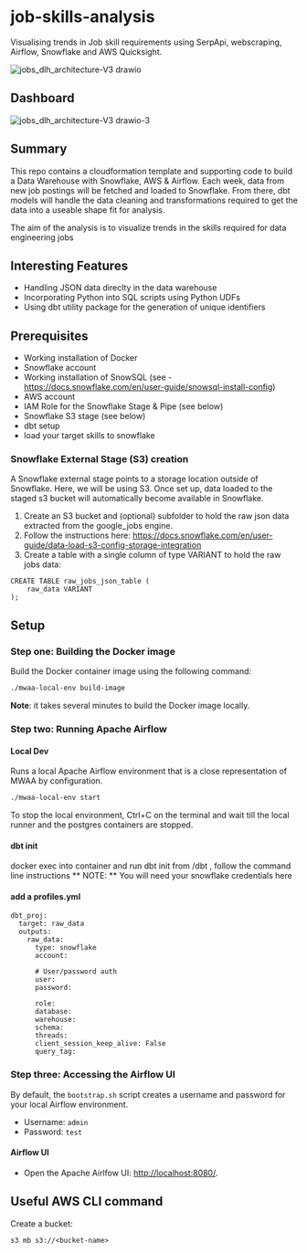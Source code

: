 # job-skills-analysis
Visualising trends in Job skill requirements using SerpApi, webscraping, Airflow, Snowflake and AWS Quicksight.

![jobs_dlh_architecture-V3 drawio](https://github.com/LouisYC123/job-skills-analysis/assets/97873724/0b800cd9-dc51-4e5b-a9a1-6bd47e6cc8ec)  

## Dashboard
![jobs_dlh_architecture-V3 drawio-3](https://github.com/LouisYC123/job-skills-analysis/assets/97873724/23dac847-e629-4d5a-bf14-dc6a69d21712)



## Summary
This repo contains a cloudformation template and supporting code to build a Data Warehouse with Snowflake, AWS & Airflow. Each week, data from new job postings will be fetched and loaded to Snowflake. From there, dbt models will handle the data cleaning and transformations required to get the data into a useable shape fit for analysis.

The aim of the analysis is to visualize trends in the skills required for data engineering jobs

## Interesting Features

- Handling JSON data direclty in the data warehouse
- Incorporating Python into SQL scripts using Python UDFs
- Using dbt utility package for the generation of unique identifiers


## Prerequisites

- Working installation of Docker  
- Snowflake account
- Working installation of SnowSQL (see - https://docs.snowflake.com/en/user-guide/snowsql-install-config)
- AWS account
- IAM Role for the Snowflake Stage & Pipe (see below)
- Snowflake S3 stage (see below)
- dbt setup
- load your target skills to snowflake


### Snowflake External Stage (S3) creation
A Snowflake external stage points to a storage location outside of Snowflake. Here, we will be using S3. Once set up, data loaded to the staged s3 bucket will automatically become available in Snowflake.

1. Create an S3 bucket and (optional) subfolder to hold the raw json data extracted from the google_jobs engine.
2. Follow the instructions here: https://docs.snowflake.com/en/user-guide/data-load-s3-config-storage-integration
3. Create a table with a single column of type VARIANT to hold the raw jobs data:
```
CREATE TABLE raw_jobs_json_table (
	raw_data VARIANT
);

```

## Setup


### Step one: Building the Docker image

Build the Docker container image using the following command:

```bash
./mwaa-local-env build-image
```
**Note**: it takes several minutes to build the Docker image locally.

### Step two: Running Apache Airflow

#### Local Dev

Runs a local Apache Airflow environment that is a close representation of MWAA by configuration.

```bash
./mwaa-local-env start
```

To stop the local environment, Ctrl+C on the terminal and wait till the local runner and the postgres containers are stopped.

#### dbt init
docker exec into container and run dbt init from /dbt , follow the command line instructions
** NOTE: ** You will need your snowflake credentials here

#### add a profiles.yml
```
dbt_proj:
  target: raw_data
  outputs:
    raw_data:
      type: snowflake
      account: 

      # User/password auth
      user: 
      password: 

      role: 
      database: 
      warehouse: 
      schema: 
      threads: 
      client_session_keep_alive: False
      query_tag: 

```
### Step three: Accessing the Airflow UI

By default, the `bootstrap.sh` script creates a username and password for your local Airflow environment.

- Username: `admin`
- Password: `test`

#### Airflow UI

- Open the Apache Airlfow UI: <http://localhost:8080/>.

## Useful AWS CLI command
Create a bucket:
```
s3 mb s3://<bucket-name>
``` 

